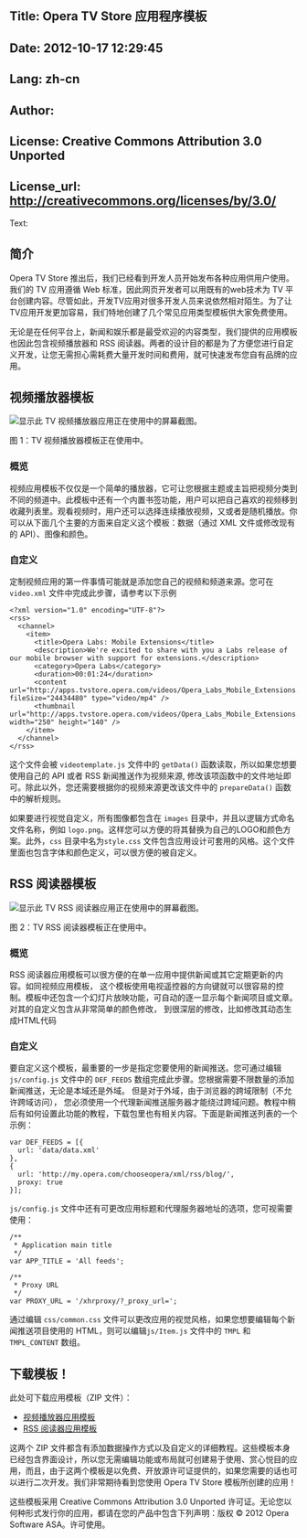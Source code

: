 Title: Opera TV Store 应用程序模板
----
Date: 2012-10-17 12:29:45
----
Lang: zh-cn
----
Author: 
----
License: Creative Commons Attribution 3.0 Unported
----
License_url: http://creativecommons.org/licenses/by/3.0/
----
Text:

<h2>简介</h2>

<p>Opera TV Store 推出后，我们已经看到开发人员开始发布各种应用供用户使用。我们的 TV 应用遵循 Web 标准，因此网页开发者可以用既有的web技术为 TV 平台创建内容。尽管如此，开发TV应用对很多开发人员来说依然相对陌生。为了让TV应用开发更加容易，我们特地创建了几个常见应用类型模板供大家免费使用。</p>

<p>无论是在任何平台上，新闻和娱乐都是最受欢迎的内容类型，我们提供的应用模板也因此包含视频播放器和 RSS 阅读器。两者的设计目的都是为了方便您进行自定义开发，让您无需担心需耗费大量开发时间和费用，就可快速发布您自有品牌的应用。</p>

<h2>视频播放器模板</h2>

<p>
<img src="http://devfiles.myopera.com/articles/9442/video-app-template.jpg" alt="显示此 TV 视频播放器应用正在使用中的屏幕截图。" />
</p>
<p class="caption">图 1：TV 视频播放器模板正在使用中。</p>

<h3>概览</h3>

<p>视频应用模板不仅仅是一个简单的播放器，它可让您根据主题或主旨把视频分类到不同的频道中。此模板中还有一个内置书签功能，用户可以把自己喜欢的视频移到收藏列表里。观看视频时，用户还可以选择连续播放视频，又或者是随机播放。你可以从下面几个主要的方面来自定义这个模板：数据（通过 XML 文件或修改现有的 API）、图像和颜色。 </p>

<h3>自定义</h3>

<p> 定制视频应用的第一件事情可能就是添加您自己的视频和频道来源。您可在 <code>video.xml</code> 文件中完成此步骤，请参考以下示例</p>

<pre><code>&lt;?xml version=&quot;1.0&quot; encoding=&quot;UTF-8&quot;?&gt;
&lt;rss&gt;
  &lt;channel&gt;
    &lt;item&gt;
      &lt;title&gt;Opera Labs: Mobile Extensions&lt;/title&gt;
      &lt;description&gt;We&#39;re excited to share with you a Labs release of our mobile browser with support for extensions.&lt;/description&gt;
      &lt;category&gt;Opera Labs&lt;/category&gt;
      &lt;duration&gt;00:01:24&lt;/duration&gt;
      &lt;content url=&quot;http://apps.tvstore.opera.com/videos/Opera_Labs_Mobile_Extensions.mp4&quot; fileSize=&quot;24434480&quot; type=&quot;video/mp4&quot; /&gt;
      &lt;thumbnail url=&quot;http://apps.tvstore.opera.com/videos/Opera_Labs_Mobile_Extensions.jpg&quot; width=&quot;250&quot; height=&quot;140&quot; /&gt;
    &lt;/item&gt;
  &lt;/channel&gt;
&lt;/rss&gt;</code></pre>

<p>这个文件会被 <code>videotemplate.js</code> 文件中的 <code>getData()</code> 函数读取，所以如果您想要使用自己的 API 或者 RSS 新闻推送作为视频来源, 修改该项函数中的文件地址即可。除此以外，您还需要根据你的视频来源更改该文件中的 <code>prepareData()</code> 函数中的解析规则。</p>

<p>如果要进行视觉自定义，所有图像都包含在 <code>images</code> 目录中，并且以逻辑方式命名文件名称，例如 <code>logo.png</code>。这样您可以方便的将其替换为自己的LOGO和颜色方案。此外，<code>css</code> 目录中名为<code>style.css</code> 文件包含应用设计可套用的风格。这个文件里面也包含字体和颜色定义，可以很方便的被自定义。</p>

<h2>RSS 阅读器模板</h2>

<p>
<img src="http://devfiles.myopera.com/articles/9442/rss-app-template.jpg" alt="显示此 TV RSS 阅读器应用正在使用中的屏幕截图。" />
</p>
<p class="caption">图 2：TV RSS 阅读器模板正在使用中。</p>

<h3>概览</h3>

<p>RSS 阅读器应用模板可以很方便的在单一应用中提供新闻或其它定期更新的内容。如同视频应用模板， 这个模板使用电视遥控器的方向键就可以很容易的控制。模板中还包含一个幻灯片放映功能，可自动的逐一显示每个新闻项目或文章。对其的自定义包含从非常简单的颜色修改， 到很深层的修改，比如修改其动态生成HTML代码</p>

<h3>自定义</h3>

<p>要自定义这个模板，最重要的一步是指定您要使用的新闻推送。您可通过编辑 <code>js/config.js</code> 文件中的 <code>DEF_FEEDS</code> 数组完成此步骤。您根据需要不限数量的添加新闻推送，无论是本域还是外域。 但是对于外域，由于浏览器的跨域限制（不允许跨域访问）， 您必须使用一个代理新闻推送服务器才能绕过跨域问题。教程中稍后有如何设置此功能的教程，下载包里也有相关内容。下面是新闻推送列表的一个示例：</p>

<pre><code>var DEF_FEEDS = [{
  url: &#39;data/data.xml&#39;
},
{
  url: &#39;http://my.opera.com/chooseopera/xml/rss/blog/&#39;,
  proxy: true
}];</code></pre>

<p><code>js/config.js</code> 文件中还有可更改应用标题和代理服务器地址的选项，您可视需要使用：</p>

<pre><code>/**
 * Application main title 
 */
var APP_TITLE = &#39;All feeds&#39;;

/**
 * Proxy URL
 */
var PROXY_URL = &#39;/xhrproxy/?_proxy_url=&#39;;</code></pre>

<p>通过编辑 <code>css/common.css</code> 文件可以更改应用的视觉风格，如果您想要编辑每个新闻推送项目使用的 HTML，则可以编辑<code>js/Item.js</code> 文件中的 <code>TMPL</code> 和 <code>TMPL_CONTENT</code> 数组。</p>

<h2>下载模板！</h2>

<p>此处可下载应用模板（ZIP 文件）：</p>

<ul>
<li><a href="http://apps.tvstore.opera.com/templates/videotemplate.zip">视频播放器应用模板</a></li>
<li><a href="http://apps.tvstore.opera.com/templates/rssreader.zip">RSS 阅读器应用模板</a></li>
</ul>

<p>这两个 ZIP 文件都含有添加数据操作方式以及自定义的详细教程。这些模板本身已经包含界面设计，所以您无需编辑功能或布局就可创建易于使用、赏心悦目的应用，而且，由于这两个模板是以免费、开放源许可证提供的，如果您需要的话也可以进行二次开发。我们非常期待看到您使用 Opera TV Store 模板所创建的应用！</p>

<p class="note">这些模板采用 Creative Commons Attribution 3.0 Unported  许可证。无论您以何种形式发行你的应用，都请在您的产品中包含下列声明：版权 © 2012 Opera Software ASA。许可使用。</p>

